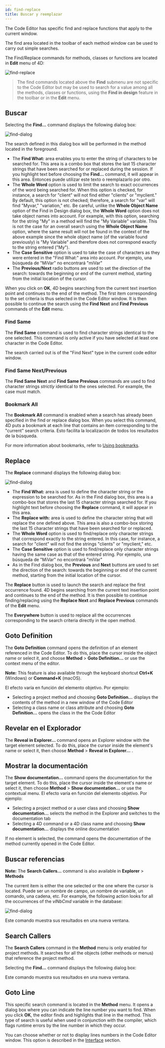 ```yaml
---
id: find-replace
title: Buscar y reemplazar
---
```


The Code Editor has specific find and replace functions that apply to the current window.

The find area located in the toolbar of each method window can be used to carry out simple searches.

The Find/Replace commands for methods, classes or functions are located in **Edit** menu of 4D:

![find-replace](assets/en/code-editor/find-replace-1.png)

> The find commands located above the **Find** submenu are not specific to the Code Editor but may be used to search for a value among all the methods, classes or functions, using the **Find in design** feature in the toolbar or in the **Edit** menu.

## Buscar

Selecting the **Find...** command displays the following dialog box:

![find-dialog](assets/en/code-editor/find-dialog.png)

The search defined in this dialog box will be performed in the method located in the foreground.

- The **Find What:** area enables you to enter the string of characters to be searched for. This area is a combo box that stores the last 15 character strings that have been searched for or replaced during the session. If you highlight text before choosing the **Find...** command, it will appear in this area. Entonces puede utilizar este texto o reemplazarlo por otro.
- The **Whole Word** option is used to limit the search to exact occurrences of the word being searched for. When this option is checked, for instance, a search for "client" will not find either "clients" or "myclient." By default, this option is not checked; therefore, a search for "var" will find "Myvar," "variation," etc. Be careful, unlike the **Whole Object Name** option of the Find in Design dialog box, the **Whole Word** option does not take object names into account. For example, with this option, searching for the string "My" in a method will find the "My Variable" variable. This is not the case for an overall search using the **Whole Object Name** option, where the same result will not be found in the context of the above example since the whole object name (of the variable found previously) is "My Variable" and therefore does not correspond exactly to the string entered ("My").
- The **Case Sensitive** option is used to take the case of characters as they were entered in the "Find What:" area into account. Por ejemplo, una búsqueda de "MiVar" no encontrará "miVar"
- The **Previous/Next** radio buttons are used to set the direction of the search: towards the beginning or end of the current method, starting from the initial location of the cursor.

When you click on **OK**, 4D begins searching from the current text insertion point and continues to the end of the method. The first item corresponding to the set criteria is thus selected in the Code Editor window. It is then possible to continue the search using the **Find Next** and **Find Previous** commands of the **Edit** menu.

### Find Same

The **Find Same** command is used to find character strings identical to the one selected. This command is only active if you have selected at least one character in the Code Editor.

The search carried out is of the "Find Next" type in the current code editor window.

### Find Same Next/Previous

The **Find Same Next** and **Find Same Previous** commands are used to find character strings *strictly* identical to the ones selected. For example, the case must match.

### Bookmark All

The **Bookmark All** command is enabled when a search has already been specified in the find or replace dialog box. When you select this command, 4D puts a bookmark at each line that contains an item corresponding to the "current" search criteria. Esto facilita la localización de todos los resultados de la búsqueda.

For more information about bookmarks, refer to [Using bookmarks](./write-class-method.md#using-bookmarks).

## Replace

The **Replace** command displays the following dialog box:

![find-dialog](assets/en/code-editor/replace-dialog.png)

- The **Find What:** area is used to define the character string or the expression to be searched for. As in the Find dialog box, this area is a combo-box that stores the last 15 character strings searched for. If you highlight text before choosing the **Replace** command, it will appear in this area.
- The **Replace with:** area is used to define the character string that will replace the one defined above. This area is also a combo-box storing the last 15 character strings that have been searched for or replaced.
- The **Whole Word** option is used to find/replace only character strings that correspond exactly to the string entered. In this case, for instance, a search for "client" will not find the strings "clients" or "myclient," etc.
- The **Case Sensitive** option is used to find/replace only character strings having the same case as that of the entered string. Por ejemplo, una búsqueda de "MiVar" no encontrará "miVar"
- As in the Find dialog box, the **Previous** and **Next** buttons are used to set the direction of the search: towards the beginning or end of the current method, starting from the initial location of the cursor.

The **Replace** button is used to launch the search and replace the first occurrence found. 4D begins searching from the current text insertion point and continues to the end of the method. It is then possible to continue finding/replacing using the **Replace Next** and **Replace Previous** commands of the **Edit** menu.

The **Everywhere** button is used to replace all the occurrences corresponding to the search criteria directly in the open method.

## Goto Definition

The **Goto Definition** command opens the definition of an element referenced in the Code Editor. To do this, place the cursor inside the object name or select it, and choose **Method** > **Goto Definition...** or use the context menu of the editor.

**Note:** This feature is also available through the keyboard shortcut **Ctrl+K** (Windows) or **Command+K** (macOS).

El efecto varía en función del elemento objetivo. Por ejemplo:

- Selecting a project method and choosing **Goto Definition...** displays the contents of the method in a new window of the Code Editor
- Selecting a class name or class attribute and choosing **Goto Definition...** opens the class in the the Code Editor

## Revelar en el Explorador

The **Reveal in Explorer...** command opens an Explorer window with the target element selected. To do this, place the cursor inside the element's name or select it, then choose **Method** > **Reveal in Explorer...** .

## Mostrar la documentación

The **Show documentation...** command opens the documentation for the target element. To do this, place the cursor inside the element's name or select it, then choose **Method** > **Show documentation...** or use the contextual menu. El efecto varía en función del elemento objetivo. Por ejemplo:

- Selecting a project method or a user class and choosing **Show documentation...** selects the method in the Explorer and switches to the documentation tab
- Selecting a 4D command or a 4D class name and choosing **Show documentation...** displays the online documentation

If no element is selected, the command opens the documentation of the method currently opened in the Code Editor.

## Buscar referencias

**Note:** The **Search Callers...** command is also available in **Explorer** > **Methods**

The current item is either the one selected or the one where the cursor is located. Puede ser un nombre de campo, un nombre de variable, un comando, una cadena, etc. For example, the following action looks for all the occurrences of the *vlNbCmd* variable in the database:

![find-dialog](assets/en/code-editor/search-references.png)

Este comando muestra sus resultados en una nueva ventana.

## Search Callers

The **Search Callers** command in the **Method** menu is only enabled for project methods. It searches for all the objects (other methods or menus) that reference the project method.

Selecting the **Find...** command displays the following dialog box:

Este comando muestra sus resultados en una nueva ventana.

## Goto Line

This specific search command is located in the **Method** menu. It opens a dialog box where you can indicate the line number you want to find. When you click **OK**, the editor finds and highlights that line in the method. This type of search is useful when used in conjunction with the compiler, which flags runtime errors by the line number in which they occur.

You can choose whether or not to display lines numbers in the Code Editor window. This option is described in the [Interface](./interface.md#break-points-area) section.

